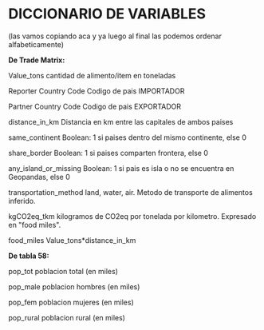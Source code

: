 # DICCIONARIO DE VARIABLES

(las vamos copiando aca y ya luego al final las podemos ordenar alfabeticamente)

**De Trade Matrix:**

Value_tons			cantidad de alimento/item en toneladas

Reporter Country Code		Codigo de pais IMPORTADOR

Partner Country Code		Codigo de pais EXPORTADOR

distance_in_km			Distancia en km entre las capitales de ambos paises

same_continent			Boolean: 1 si paises dentro del mismo continente, else 0

share_border			Boolean: 1 si paises comparten frontera, else 0

any_island_or_missing		Boolean: 1 si pais es isla o no se encuentra en Geopandas, else 0

transportation_method		land, water, air. Metodo de transporte de alimentos inferido.

kgCO2eq_tkm			kilogramos de CO2eq por tonelada por kilometro. Expresado en "food miles".

food_miles			Value_tons*distance_in_km

**De tabla 58:**

pop_tot         poblacion total (en miles)

pop_male        poblacion hombres (en miles)

pop_fem         poblacion mujeres (en miles)

pop_rural       poblacion rural (en miles)

